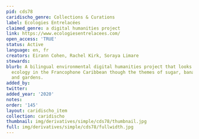 ```yaml
---
pid: cds78
caridischo_genre: Collections & Curations
label: Ecologies Entrelacées
claimed_genre: a digital humanities project
link: https://www.ecologiesentrelacees.com/
open_access: 'TRUE'
status: Active
language: en, fr
creators: Eirann Cohen, Rachel Kirk, Soraya Limare
stewards: 
blurb: A bilingual environmental digital humanities project that looks at gender and
  ecology in the Francophone Caribbean though the themes of sugar, bananas, beaches,
  and gardens.
added_by: 
twitter: 
added_year: '2020'
notes: 
order: '145'
layout: caridischo_item
collection: caridischo
thumbnail: img/derivatives/simple/cds78/thumbnail.jpg
full: img/derivatives/simple/cds78/fullwidth.jpg
---
```

